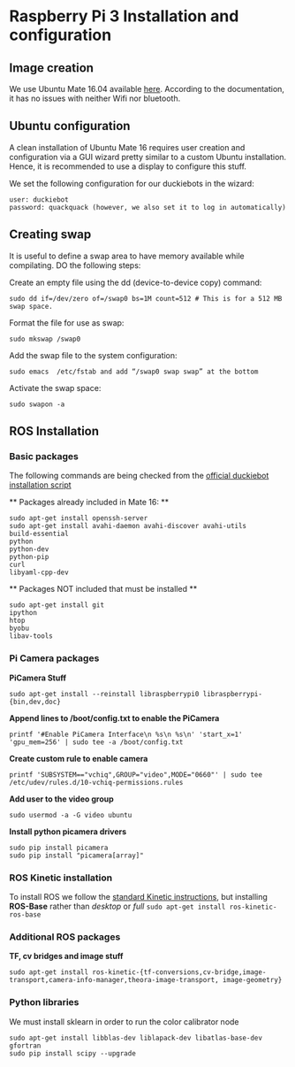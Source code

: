 # Raspberry Pi 3 Installation and configuration

## Image creation
We use Ubuntu Mate 16.04 available [here](https://ubuntu-mate.org/raspberry-pi/). According to the documentation, it has no issues with neither Wifi nor bluetooth.

## Ubuntu configuration
A clean installation of Ubuntu Mate 16 requires user creation and configuration via a GUI wizard pretty similar to a custom Ubuntu installation. Hence, it is recommended to use a display to configure this stuff.

We set the following configuration for our duckiebots in the wizard:

    user: duckiebot
    password: quackquack (however, we also set it to log in automatically)

## Creating swap
It is useful to define a swap area to have memory available while compilating. DO the following steps:

Create an empty file using the dd (device-to-device copy) command:
    
    sudo dd if=/dev/zero of=/swap0 bs=1M count=512 # This is for a 512 MB swap space.

Format the file for use as swap:

    sudo mkswap /swap0
    
Add the swap file to the system configuration:
    
    sudo emacs  /etc/fstab and add “/swap0 swap swap” at the bottom

Activate the swap space:

    sudo swapon -a


## ROS Installation
### Basic packages
The following commands are being checked from the [official duckiebot installation script](https://github.com/duckietown/Software/blob/master/setup/duckiebot_img_creation.sh)

** Packages already included in Mate 16: **

    sudo apt-get install openssh-server
    sudo apt-get install avahi-daemon avahi-discover avahi-utils
    build-essential
    python
    python-dev
    python-pip
    curl
    libyaml-cpp-dev
    
** Packages NOT included that must be installed **

    sudo apt-get install git
    ipython
    htop
    byobu
    libav-tools

### Pi Camera packages
**PiCamera Stuff**

    sudo apt-get install --reinstall libraspberrypi0 libraspberrypi-{bin,dev,doc}
**Append lines to /boot/config.txt to enable the PiCamera**

    printf '#Enable PiCamera Interface\n %s\n %s\n' 'start_x=1' 'gpu_mem=256' | sudo tee -a /boot/config.txt
**Create custom rule to enable camera**

    printf 'SUBSYSTEM=="vchiq",GROUP="video",MODE="0660"' | sudo tee /etc/udev/rules.d/10-vchiq-permissions.rules
**Add user to the video group**

    sudo usermod -a -G video ubuntu

**Install python picamera drivers**

    sudo pip install picamera
    sudo pip install "picamera[array]"

### ROS Kinetic installation
To install ROS we follow the [standard Kinetic instructions](http://wiki.ros.org/kinetic/Installation/Ubuntu), but installing **ROS-Base** rather than *desktop* or *full* `sudo apt-get install ros-kinetic-ros-base` 


### Additional ROS packages
**TF, cv bridges and image stuff**
    
    sudo apt-get install ros-kinetic-{tf-conversions,cv-bridge,image-transport,camera-info-manager,theora-image-transport, image-geometry}

### Python libraries
We must install sklearn in order to run the color calibrator node

    sudo apt-get install libblas-dev liblapack-dev libatlas-base-dev gfortran
    sudo pip install scipy --upgrade
